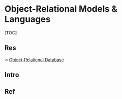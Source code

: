# Object-Relational Models & Languages

[TOC]



## Res
↗ [Object-Relational Database](../../../👔%20DBMS/☕️%20Object-Relational%20Database/Object-Relational%20Database.md)



## Intro


## Ref

